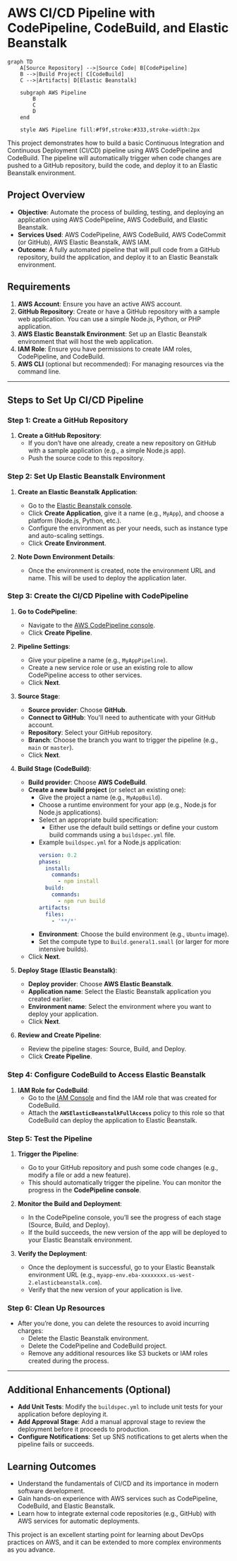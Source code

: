 
# AWS CI/CD Pipeline with CodePipeline, CodeBuild, and Elastic Beanstalk

```mermaid
graph TD
    A[Source Repository] -->|Source Code| B[CodePipeline]
    B -->|Build Project| C[CodeBuild]
    C -->|Artifacts| D[Elastic Beanstalk]

    subgraph AWS Pipeline
        B
        C
        D
    end

    style AWS Pipeline fill:#f9f,stroke:#333,stroke-width:2px
```

This project demonstrates how to build a basic Continuous Integration and Continuous Deployment (CI/CD) pipeline using AWS CodePipeline and CodeBuild. The pipeline will automatically trigger when code changes are pushed to a GitHub repository, build the code, and deploy it to an Elastic Beanstalk environment.

## Project Overview
- **Objective**: Automate the process of building, testing, and deploying an application using AWS CodePipeline, AWS CodeBuild, and Elastic Beanstalk.
- **Services Used**: AWS CodePipeline, AWS CodeBuild, AWS CodeCommit (or GitHub), AWS Elastic Beanstalk, AWS IAM.
- **Outcome**: A fully automated pipeline that will pull code from a GitHub repository, build the application, and deploy it to an Elastic Beanstalk environment.

## Requirements
1. **AWS Account**: Ensure you have an active AWS account.
2. **GitHub Repository**: Create or have a GitHub repository with a sample web application. You can use a simple Node.js, Python, or PHP application.
3. **AWS Elastic Beanstalk Environment**: Set up an Elastic Beanstalk environment that will host the web application.
4. **IAM Role**: Ensure you have permissions to create IAM roles, CodePipeline, and CodeBuild.
5. **AWS CLI** (optional but recommended): For managing resources via the command line.

---

## Steps to Set Up CI/CD Pipeline

### Step 1: Create a GitHub Repository
1. **Create a GitHub Repository**:
   - If you don’t have one already, create a new repository on GitHub with a sample application (e.g., a simple Node.js app).
   - Push the source code to this repository.

### Step 2: Set Up Elastic Beanstalk Environment
1. **Create an Elastic Beanstalk Application**:
   - Go to the [Elastic Beanstalk console](https://console.aws.amazon.com/elasticbeanstalk/home).
   - Click **Create Application**, give it a name (e.g., `MyApp`), and choose a platform (Node.js, Python, etc.).
   - Configure the environment as per your needs, such as instance type and auto-scaling settings.
   - Click **Create Environment**.

2. **Note Down Environment Details**:
   - Once the environment is created, note the environment URL and name. This will be used to deploy the application later.

### Step 3: Create the CI/CD Pipeline with CodePipeline

1. **Go to CodePipeline**:
   - Navigate to the [AWS CodePipeline console](https://console.aws.amazon.com/codepipeline/home).
   - Click **Create Pipeline**.

2. **Pipeline Settings**:
   - Give your pipeline a name (e.g., `MyAppPipeline`).
   - Create a new service role or use an existing role to allow CodePipeline access to other services.
   - Click **Next**.

3. **Source Stage**:
   - **Source provider**: Choose **GitHub**.
   - **Connect to GitHub**: You'll need to authenticate with your GitHub account.
   - **Repository**: Select your GitHub repository.
   - **Branch**: Choose the branch you want to trigger the pipeline (e.g., `main` or `master`).
   - Click **Next**.

4. **Build Stage (CodeBuild)**:
   - **Build provider**: Choose **AWS CodeBuild**.
   - **Create a new build project** (or select an existing one):
     - Give the project a name (e.g., `MyAppBuild`).
     - Choose a runtime environment for your app (e.g., Node.js for Node.js applications).
     - Select an appropriate build specification:
       - Either use the default build settings or define your custom build commands using a `buildspec.yml` file.
     - Example `buildspec.yml` for a Node.js application:
       ```yaml
       version: 0.2
       phases:
         install:
           commands:
             - npm install
         build:
           commands:
             - npm run build
       artifacts:
         files:
           - '**/*'
       ```
     - **Environment**: Choose the build environment (e.g., `Ubuntu` image).
     - Set the compute type to `Build.general1.small` (or larger for more intensive builds).
   - Click **Next**.

5. **Deploy Stage (Elastic Beanstalk)**:
   - **Deploy provider**: Choose **AWS Elastic Beanstalk**.
   - **Application name**: Select the Elastic Beanstalk application you created earlier.
   - **Environment name**: Select the environment where you want to deploy your application.
   - Click **Next**.

6. **Review and Create Pipeline**:
   - Review the pipeline stages: Source, Build, and Deploy.
   - Click **Create Pipeline**.

### Step 4: Configure CodeBuild to Access Elastic Beanstalk

1. **IAM Role for CodeBuild**:
   - Go to the [IAM Console](https://console.aws.amazon.com/iam/home) and find the IAM role that was created for CodeBuild.
   - Attach the **`AWSElasticBeanstalkFullAccess`** policy to this role so that CodeBuild can deploy the application to Elastic Beanstalk.

### Step 5: Test the Pipeline

1. **Trigger the Pipeline**:
   - Go to your GitHub repository and push some code changes (e.g., modify a file or add a new feature).
   - This should automatically trigger the pipeline. You can monitor the progress in the **CodePipeline console**.

2. **Monitor the Build and Deployment**:
   - In the CodePipeline console, you’ll see the progress of each stage (Source, Build, and Deploy).
   - If the build succeeds, the new version of the app will be deployed to your Elastic Beanstalk environment.

3. **Verify the Deployment**:
   - Once the deployment is successful, go to your Elastic Beanstalk environment URL (e.g., `myapp-env.eba-xxxxxxxx.us-west-2.elasticbeanstalk.com`).
   - Verify that the new version of your application is live.

### Step 6: Clean Up Resources

- After you’re done, you can delete the resources to avoid incurring charges:
  - Delete the Elastic Beanstalk environment.
  - Delete the CodePipeline and CodeBuild project.
  - Remove any additional resources like S3 buckets or IAM roles created during the process.

---

## Additional Enhancements (Optional)
- **Add Unit Tests**: Modify the `buildspec.yml` to include unit tests for your application before deploying it.
- **Add Approval Stage**: Add a manual approval stage to review the deployment before it proceeds to production.
- **Configure Notifications**: Set up SNS notifications to get alerts when the pipeline fails or succeeds.

## Learning Outcomes
- Understand the fundamentals of CI/CD and its importance in modern software development.
- Gain hands-on experience with AWS services such as CodePipeline, CodeBuild, and Elastic Beanstalk.
- Learn how to integrate external code repositories (e.g., GitHub) with AWS services for automatic deployments.

This project is an excellent starting point for learning about DevOps practices on AWS, and it can be extended to more complex environments as you advance.
